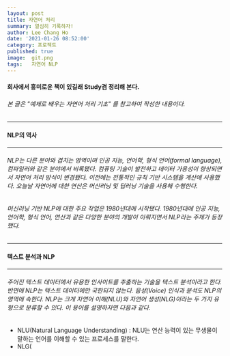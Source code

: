 ```yaml
---
layout: post
title: 자연어 처리
summary: 열심히 기록하자!
author: Lee Chang Ho
date: '2021-01-26 08:52:00'
category: 프로젝트
published: true
image:  git.png
tags:   자연어 NLP
---
```


#### 회사에서 흥미로운 책이 있길래 Study겸 정리해 본다.
###### 본 글은 "예제로 배우는 자연어 처리 기초" 를 참고하여 작성한 내용이다.
---
#### NLP의 역사
---
###### NLP는 다른 분야와 겹치는 영역이며 인공 지능, 언어학, 형식 언어(formal language), 컴파일러와 같은 분야에서 비록됐다. 컴퓨팅 기술이 발전하고 데이터 가용성이 향상되면서 자연어 처리 방식이 변경됐다. 이전에는 전통적인 규칙 기반 시스템을 계산에 사용했다. 오늘날 자연어에 대한 연산은 머신러닝 및 딥러닝 기술을 사용해 수행한다.  

###### 머신러닝 기반 NLP에 대한 주요 작업은 1980년대에 시작됐다. 1980년대에 인공 지능, 언어학, 형식 언어, 연산과 같은 다양한 분야의 개발이 이뤄지면서 NLP라는 주제가 등장했다.  

---
#### 텍스트 분석과 NLP
---
###### 주어진 텍스트 데이터에서 유용한 인사이트를 추출하는 기술을 텍스트 분석이라고 한다. 반면에 NLP는 텍스트 데이터에만 국한되지 않는다. 음성(Voice) 인식과 분석도 NLP의 영역에 속한다. NLP는 크게 자연어 이해(NLU)와 자연어 생성(NLG)이라는 두 가지 유형으로 분류할 수 있다. 이 용어를 설명하자면 다음과 같다.  
- NLU(Natural Language Understanding) : NLU는 연산 능력이 있는 무생물이 말하는 언어를 이해할 수 있는 프로세스를 말한다.
- NLG(
<!--stackedit_data:
eyJoaXN0b3J5IjpbLTEwODE4NDA0ODIsLTYxMzQ3MjgyMF19
-->